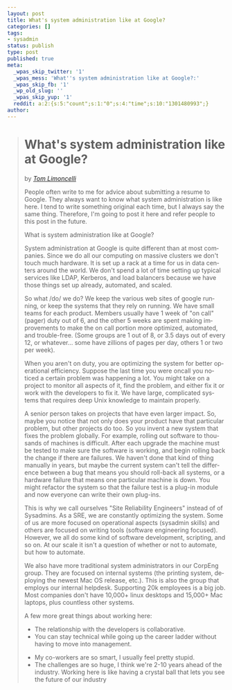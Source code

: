```yaml
---
layout: post
title: What's system administration like at Google?
categories: []
tags:
- sysadmin
status: publish
type: post
published: true
meta:
  _wpas_skip_twitter: '1'
  _wpas_mess: 'What''s system administration like at Google?:'
  _wpas_skip_fb: '1'
  _wp_old_slug: ''
  _wpas_skip_yup: '1'
  reddit: a:2:{s:5:"count";s:1:"0";s:4:"time";s:10:"1301480993";}
author: 
---
```

<div class="document">
<div id="what-s-system-administration-like-at-google" class="section">
<blockquote cite="http://everythingsysadmin.com/2010/09/whats-system-administration-li.html" lang="en"><h1>What's system administration like at Google?</h1>
<p>by <cite><a href="http://everythingsysadmin.com/2010/09/sysadmin-at-google.html">Tom Limoncelli</a></cite></p>
<p>People often write to me for advice about submitting a resume to Google. They
always want to know what system administration is like here. I tend to write
something original each time, but I always say the same thing. Therefore, I'm
going to post it here and refer people to this post in the future.</p>
<p>What is system administration like at Google?</p>
<p>System administration at Google is quite different than at most companies.
Since we do all our computing on massive clusters we don't touch much hardware.
It is set up a rack at a time for us in data centers around the world. We don't
spend a lot of time setting up typical services like LDAP, Kerberos, and load
balancers because we have those things set up already, automated, and scaled.</p>
<p>So what /do/ we do? We keep the various web sites of google running, or keep
the systems that they rely on running. We have small teams for each product.
Members usually have 1 week of "on call" (pager) duty out of 6, and the other 5
weeks are spent making improvements to make the on call portion more optimized,
automated, and trouble-free. (Some groups are 1 out of 8, or 3.5 days out of
every 12, or whatever... some have zillions of pages per day, others 1 or two
per week).</p>
<p>When you aren't on duty, you are optimizing the system for better operational
efficiency. Suppose the last time you were oncall you noticed a certain problem
was happening a lot. You might take on a project to monitor all aspects of it,
find the problem, and either fix it or work with the developers to fix it. We
have large, complicated systems that requires deep Unix knowledge to maintain
properly.</p>
<p>A senior person takes on projects that have even larger impact. So, maybe you
notice that not only does your product have that particular problem, but other
projects do too. So you invent a new system that fixes the problem globally.
For example, rolling out software to thousands of machines is difficult. After
each upgrade the machine must be tested to make sure the software is working,
and begin rolling back the change if there are failures. We haven't done that
kind of thing manually in years, but maybe the current system can't tell the
difference between a bug that means you should roll-back all systems, or a
hardware failure that means one particular machine is down. You might refactor
the system so that the failure test is a plug-in module and now everyone can
write their own plug-ins.</p>
<p>This is why we call ourselves "Site Reliability Engineers" instead of of
Sysadmins. As a SRE, we are constantly optimizing the system. Some of us are
more focused on operational aspects (sysadmin skills) and others are focused on
writing tools (software engineering focused). However, we all do some kind of
software development, scripting, and so on. At our scale it isn't a question of
whether or not to automate, but how to automate.</p>
<p>We also have more traditional system administrators in our CorpEng group. They
are focused on internal systems (the printing system, deploying the newest Mac
OS release, etc.). This is also the group that employs our internal helpdesk.
Supporting 20k employees is a big job. Most companies don't have 10,000+ linux
desktops and 15,000+ Mac laptops, plus countless other systems.</p>
<p>A few more great things about working here:</p>
<ul class="simple">
<li>The relationship with the developers is collaborative.</li>
<li>You can stay technical while going up the career ladder without having to move into management.</li>
</ul>
<ul class="simple">
<li>My co-workers are so smart, I usually feel pretty stupid.</li>
<li>The challenges are so huge, I think we're 2-10 years ahead of the industry. Working here is like having a crystal ball that lets you see the future of our industry</li>
</ul>
</blockquote>
</div>
</div>
